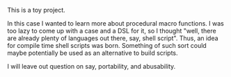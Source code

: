 This is a toy project.

In this case I wanted to learn more about procedural macro functions.
I was too lazy to come up with a case and a DSL for it,
so I thought "well, there are already plenty of languages out there, say, shell script".
Thus, an idea for compile time shell scripts was born.
Something of such sort could maybe potentially be used as an alternative to build scripts.

I will leave out question on say, portability, and abusability.